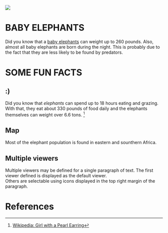 <a href="https://juncture-digital.org"><img src="https://juncture-digital.org/images/ve-button.png"></a>

<param ve-config 
       title="Elephants: A Juncture Experiment "
       author="Ava Eichhorn"
       banner="https://upload.wikimedia.org/wikipedia/commons/9/92/A_herd_of_Elephants_and_Hippos_on_the_banks_of_Kazinga_Channel%2C_Western_Uganda.jpg" 
       layout="vertical">

<!-- Entities discussed throughout the essay are typically defined before the essay text and
     are thus available in all text.  Entity identifiers (QIDs) can be found in either
     Wikipedia or Wikidata (https://www.wikidata.org)> -->
<param ve-entity eid="Q185372"> <!-- Girl with a Pearl Earring painting -->
<param ve-entity eid="Q41264"> <!-- Johannes Vermeer -->
<param ve-entity eid="Q221092"> <!-- Mauritshuis -->
<param ve-entity eid="Q36600"> <!-- The Hague -->

# BABY ELEPHANTS
Did you know that a [baby elephants](https://upload.wikimedia.org/wikipedia/commons/d/da/African_bush_elephant%2C_Loxodonta_africana_at_Punda_Maria%2C_Kruger_National_Park%2C_South_Africa._Includes_lots_of_baby_elephant._%2820786182251%29.jpg) can weight up to 260 pounds. Also, almost all baby elephants are born during the night. This is probably due to the fact that they are less likely to be found by predators.
       
# SOME FUN FACTS

## :)

Did you know that _elephants_ can spend up to 18 hours eating and grazing. With that, they eat about 330 pounds of food daily and the elephants themselves can weight over 6.6 tons. [^1]
<param ve-image 
       label="Elephants" 
       description="painting by Johannes Vermeer" 
       license="public domain" 
       url="(https://upload.wikimedia.org/wikipedia/commons/a/a6/Elephant_in_Kerala_with_Pappan.JPG)">

## Map

Most of the elephant population is found in eastern and sounthern Africa.
<param ve-map center="-29.046185 N, 25.06288 E" zoom="5" prefer-geojson>

## Multiple viewers

Multiple viewers may be defined for a single paragraph of text.  The first viewer defined is displayed as the default viewer.  
Others are selectable using icons displayed in the top right margin of the paragraph.
<param ve-image 
       manifest="https://iiif.juncture-digital.org/manifest/6dd738aed85597cac540ad31dd5818e86ef7f2918c7b43a9eb3123d5538e6e4c">
<param ve-map center="Q36600" zoom="11">

# References

[^1]: [Wikipedia: Girl with a Pearl Earring](https://en.wikipedia.org/wiki/Girl_with_a_Pearl_Earring)
